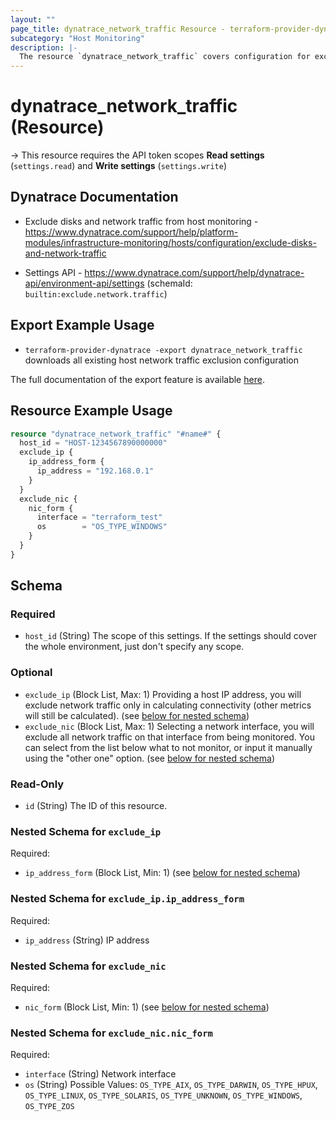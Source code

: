 ```yaml
---
layout: ""
page_title: dynatrace_network_traffic Resource - terraform-provider-dynatrace"
subcategory: "Host Monitoring"
description: |-
  The resource `dynatrace_network_traffic` covers configuration for excluding network traffic from host monitoring
---
```


# dynatrace_network_traffic (Resource)

-> This resource requires the API token scopes **Read settings** (`settings.read`) and **Write settings** (`settings.write`)

## Dynatrace Documentation

- Exclude disks and network traffic from host monitoring - https://www.dynatrace.com/support/help/platform-modules/infrastructure-monitoring/hosts/configuration/exclude-disks-and-network-traffic

- Settings API - https://www.dynatrace.com/support/help/dynatrace-api/environment-api/settings (schemaId: `builtin:exclude.network.traffic`)

## Export Example Usage

- `terraform-provider-dynatrace -export dynatrace_network_traffic` downloads all existing host network traffic exclusion configuration

The full documentation of the export feature is available [here](https://dt-url.net/h203qmc).

## Resource Example Usage

```terraform
resource "dynatrace_network_traffic" "#name#" {
  host_id = "HOST-1234567890000000"
  exclude_ip {
    ip_address_form {
      ip_address = "192.168.0.1"
    }
  }
  exclude_nic {
    nic_form {
      interface = "terraform_test"
      os        = "OS_TYPE_WINDOWS"
    }
  }
}
```

<!-- schema generated by tfplugindocs -->
## Schema

### Required

- `host_id` (String) The scope of this settings. If the settings should cover the whole environment, just don't specify any scope.

### Optional

- `exclude_ip` (Block List, Max: 1) Providing a host IP address, you will exclude network traffic only in calculating connectivity (other metrics will still be calculated). (see [below for nested schema](#nestedblock--exclude_ip))
- `exclude_nic` (Block List, Max: 1) Selecting a network interface, you will exclude all network traffic on that interface from being monitored. You can select from the list below what to not monitor, or input it manually using the "other one" option. (see [below for nested schema](#nestedblock--exclude_nic))

### Read-Only

- `id` (String) The ID of this resource.

<a id="nestedblock--exclude_ip"></a>
### Nested Schema for `exclude_ip`

Required:

- `ip_address_form` (Block List, Min: 1) (see [below for nested schema](#nestedblock--exclude_ip--ip_address_form))

<a id="nestedblock--exclude_ip--ip_address_form"></a>
### Nested Schema for `exclude_ip.ip_address_form`

Required:

- `ip_address` (String) IP address



<a id="nestedblock--exclude_nic"></a>
### Nested Schema for `exclude_nic`

Required:

- `nic_form` (Block List, Min: 1) (see [below for nested schema](#nestedblock--exclude_nic--nic_form))

<a id="nestedblock--exclude_nic--nic_form"></a>
### Nested Schema for `exclude_nic.nic_form`

Required:

- `interface` (String) Network interface
- `os` (String) Possible Values: `OS_TYPE_AIX`, `OS_TYPE_DARWIN`, `OS_TYPE_HPUX`, `OS_TYPE_LINUX`, `OS_TYPE_SOLARIS`, `OS_TYPE_UNKNOWN`, `OS_TYPE_WINDOWS`, `OS_TYPE_ZOS`
 